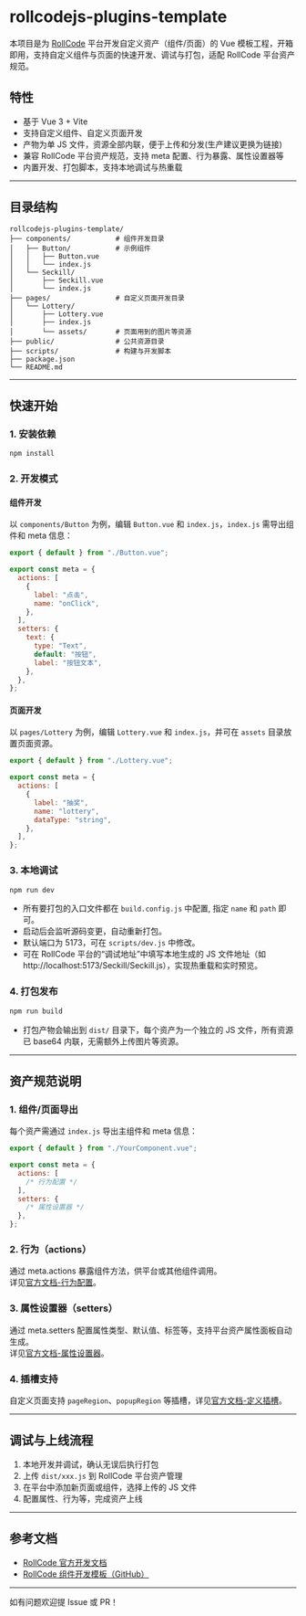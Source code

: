 # rollcodejs-plugins-template

本项目是为 [RollCode](https://www.rollcode.cn/) 平台开发自定义资产（组件/页面）的 Vue 模板工程，开箱即用，支持自定义组件与页面的快速开发、调试与打包，适配 RollCode 平台资产规范。

## 特性

- 基于 Vue 3 + Vite
- 支持自定义组件、自定义页面开发
- 产物为单 JS 文件，资源全部内联，便于上传和分发(生产建议更换为链接)
- 兼容 RollCode 平台资产规范，支持 meta 配置、行为暴露、属性设置器等
- 内置开发、打包脚本，支持本地调试与热重载

---

## 目录结构

```text
rollcodejs-plugins-template/
├── components/           # 组件开发目录
│   ├── Button/           # 示例组件
│   │   ├── Button.vue
│   │   └── index.js
│   └── Seckill/
│       ├── Seckill.vue
│       └── index.js
├── pages/                # 自定义页面开发目录
│   └── Lottery/
│       ├── Lottery.vue
│       ├── index.js
│       └── assets/       # 页面用到的图片等资源
├── public/               # 公共资源目录
├── scripts/              # 构建与开发脚本
├── package.json
└── README.md
```

---

## 快速开始

### 1. 安装依赖

```bash
npm install
```

### 2. 开发模式

#### 组件开发

以 `components/Button` 为例，编辑 `Button.vue` 和 `index.js`，`index.js` 需导出组件和 meta 信息：

```js
export { default } from "./Button.vue";

export const meta = {
  actions: [
    {
      label: "点击",
      name: "onClick",
    },
  ],
  setters: {
    text: {
      type: "Text",
      default: "按钮",
      label: "按钮文本",
    },
  },
};
```

#### 页面开发

以 `pages/Lottery` 为例，编辑 `Lottery.vue` 和 `index.js`，并可在 `assets` 目录放置页面资源。

```js
export { default } from "./Lottery.vue";

export const meta = {
  actions: [
    {
      label: "抽奖",
      name: "lottery",
      dataType: "string",
    },
  ],
};
```

### 3. 本地调试

```bash
npm run dev
```

- 所有要打包的入口文件都在 `build.config.js` 中配置, 指定 `name` 和 `path` 即可。
- 启动后会监听源码变更，自动重新打包。
- 默认端口为 5173，可在 `scripts/dev.js` 中修改。
- 可在 RollCode 平台的“调试地址”中填写本地生成的 JS 文件地址（如 http://localhost:5173/Seckill/Seckill.js），实现热重载和实时预览。

### 4. 打包发布

```bash
npm run build
```

- 打包产物会输出到 `dist/` 目录下，每个资产为一个独立的 JS 文件，所有资源已 base64 内联，无需额外上传图片等资源。

---

## 资产规范说明

### 1. 组件/页面导出

每个资产需通过 `index.js` 导出主组件和 meta 信息：

```js
export { default } from "./YourComponent.vue";

export const meta = {
  actions: [
    /* 行为配置 */
  ],
  setters: {
    /* 属性设置器 */
  },
};
```

### 2. 行为（actions）

通过 meta.actions 暴露组件方法，供平台或其他组件调用。  
详见[官方文档-行为配置](https://docs.rollcode.cn/developer/develop-guide/custom-page#定义行为)。

### 3. 属性设置器（setters）

通过 meta.setters 配置属性类型、默认值、标签等，支持平台资产属性面板自动生成。  
详见[官方文档-属性设置器](https://docs.rollcode.cn/developer/develop-guide/custom-page#SetterPropsObject)。

### 4. 插槽支持

自定义页面支持 `pageRegion`、`popupRegion` 等插槽，详见[官方文档-定义插槽](https://docs.rollcode.cn/developer/develop-guide/custom-page#定义插槽)。

---

## 调试与上线流程

1. 本地开发并调试，确认无误后执行打包
2. 上传 `dist/xxx.js` 到 RollCode 平台资产管理
3. 在平台中添加新页面或组件，选择上传的 JS 文件
4. 配置属性、行为等，完成资产上线

---

## 参考文档

- [RollCode 官方开发文档](https://docs.rollcode.cn/developer/develop-guide/custom-page)
- [RollCode 组件开发模板（GitHub）](https://github.com/rollcodejs/component-vue-js)

---

如有问题欢迎提 Issue 或 PR！
